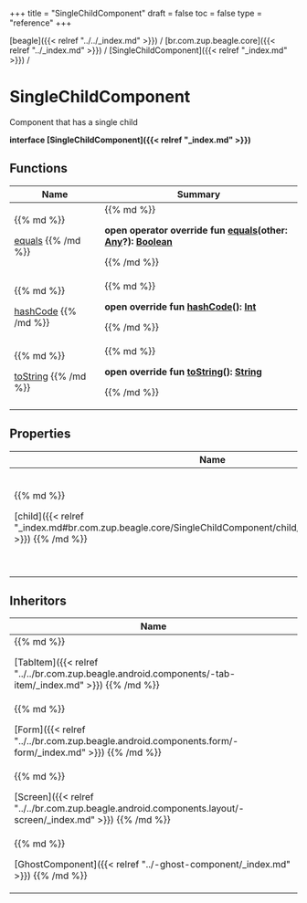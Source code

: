 +++
title = "SingleChildComponent"
draft = false
toc = false
type = "reference"
+++

[beagle]({{< relref "../../_index.md" >}}) / [br.com.zup.beagle.core]({{< relref "../_index.md" >}}) / [SingleChildComponent]({{< relref "_index.md" >}}) / 



# SingleChildComponent  
  

Component that has a single child

<b>interface [SingleChildComponent]({{< relref "_index.md" >}})</b>   


## Functions  
<table>
  
<thead>
<tr>
<th>
Name  
</th>
<th>
Summary  
</th>
  
</tr>
</thead>
<tbody>
<tr>
<td>
{{% md %}}

[equals](https://kotlinlang.org/api/latest/jvm/stdlib/kotlin/-any/equals.html)
{{% /md %}}
</td>
<td>
{{% md %}}

  
<b>open operator override fun [equals](https://kotlinlang.org/api/latest/jvm/stdlib/kotlin/-any/equals.html)(other: [Any](https://kotlinlang.org/api/latest/jvm/stdlib/kotlin/-any/index.html)?): [Boolean](https://kotlinlang.org/api/latest/jvm/stdlib/kotlin/-boolean/index.html)</b>  



{{% /md %}}
</td>
</tr>

<tr>
<td>
{{% md %}}

[hashCode](https://kotlinlang.org/api/latest/jvm/stdlib/kotlin/-any/hash-code.html)
{{% /md %}}
</td>
<td>
{{% md %}}

  
<b>open override fun [hashCode](https://kotlinlang.org/api/latest/jvm/stdlib/kotlin/-any/hash-code.html)(): [Int](https://kotlinlang.org/api/latest/jvm/stdlib/kotlin/-int/index.html)</b>  



{{% /md %}}
</td>
</tr>

<tr>
<td>
{{% md %}}

[toString](https://kotlinlang.org/api/latest/jvm/stdlib/kotlin/-any/to-string.html)
{{% /md %}}
</td>
<td>
{{% md %}}

  
<b>open override fun [toString](https://kotlinlang.org/api/latest/jvm/stdlib/kotlin/-any/to-string.html)(): [String](https://kotlinlang.org/api/latest/jvm/stdlib/kotlin/-string/index.html)</b>  



{{% /md %}}
</td>
</tr>

</tbody>
</table>


## Properties  
<table>
  
<thead>
<tr>
<th>
Name  
</th>
<th>
Summary  
</th>
  
</tr>
</thead>
<tbody>
<tr>
<td>
{{% md %}}

[child]({{< relref "_index.md#br.com.zup.beagle.core/SingleChildComponent/child/#/PointingToDeclaration/" >}})
{{% /md %}}
</td>
<td>
{{% md %}}

  

only view that the component has in its hierarchy

<b>abstract val [child]({{< relref "_index.md#br.com.zup.beagle.core/SingleChildComponent/child/#/PointingToDeclaration/" >}}): [ServerDrivenComponent]({{< relref "../-server-driven-component/_index.md" >}})</b>   

{{% /md %}}
</td>
</tr>

</tbody>
</table>


## Inheritors  
<table>
  
<thead>
<tr>
<th>
Name  
</th>
  
</tr>
</thead>
<tbody>
<tr>
<td>
{{% md %}}

[TabItem]({{< relref "../../br.com.zup.beagle.android.components/-tab-item/_index.md" >}})
{{% /md %}}
</td>
</tr>

<tr>
<td>
{{% md %}}

[Form]({{< relref "../../br.com.zup.beagle.android.components.form/-form/_index.md" >}})
{{% /md %}}
</td>
</tr>

<tr>
<td>
{{% md %}}

[Screen]({{< relref "../../br.com.zup.beagle.android.components.layout/-screen/_index.md" >}})
{{% /md %}}
</td>
</tr>

<tr>
<td>
{{% md %}}

[GhostComponent]({{< relref "../-ghost-component/_index.md" >}})
{{% /md %}}
</td>
</tr>

</tbody>
</table>

